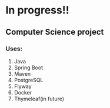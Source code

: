 # In progress!!

## Computer Science project
### Uses:
1. Java
2. Spring Boot
3. Maven
4. PostgreSQL
5. Flyway
6. Docker
7. Thymeleaf(in future)